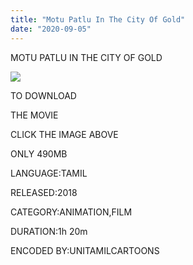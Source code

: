 ```yaml
---
title: "Motu Patlu In The City Of Gold"
date: "2020-09-05"
---
```


  MOTU PATLU IN THE CITY OF GOLD

[![](https://1.bp.blogspot.com/-Ue4Cl5NgY8g/X0duOtcuWoI/AAAAAAAAAFI/gsbzpkp98PsOQjJsykFf1tc2YGVvmwhCgCLcBGAsYHQ/w733-h411/download{3709656250793cd400a6593a41dd10739331bc1c6bd1e72ee3213c63c5169735}2B{3709656250793cd400a6593a41dd10739331bc1c6bd1e72ee3213c63c5169735}25282{3709656250793cd400a6593a41dd10739331bc1c6bd1e72ee3213c63c5169735}2529.jpg)](https://drive.google.com/file/d/1jD9qgNGa3kowfgWIY2cs5hFDs6Db0455/view?usp=sharing)

TO DOWNLOAD 

THE MOVIE 

CLICK THE IMAGE ABOVE

  

ONLY 490MB

  

  

LANGUAGE:TAMIL

RELEASED:2018

  

CATEGORY:ANIMATION,FILM

 DURATION:1h 20m

ENCODED BY:UNITAMILCARTOONS
